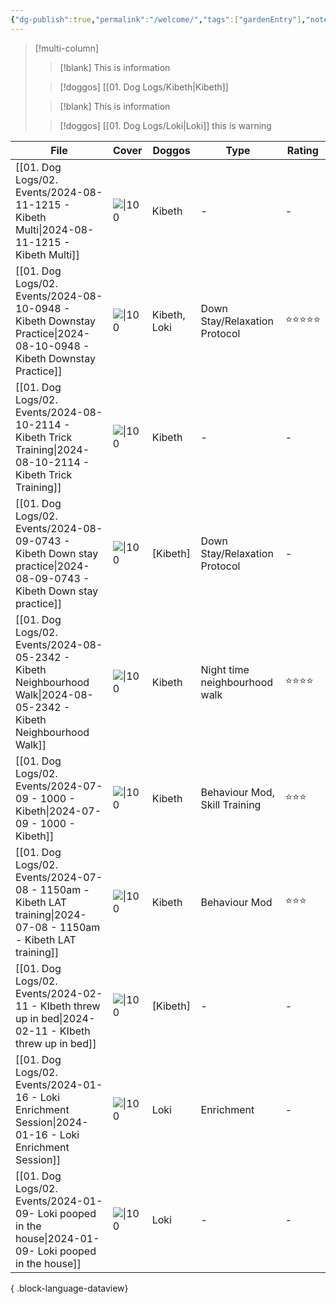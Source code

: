 ```yaml
---
{"dg-publish":true,"permalink":"/welcome/","tags":["gardenEntry"],"noteIcon":"","created":"2024-08-11T13:48:36.274-03:00","updated":"2024-08-11T18:38:48.161-03:00"}
---
```


>[!multi-column]
>
>>[!blank]
>>This is information
>
>>[!doggos] [[01. Dog Logs/Kibeth\|Kibeth]]
>>
>
>>[!blank]
>>This is information
>
>>[!doggos] [[01. Dog Logs/Loki\|Loki]]
>>this is warning


| File                                                                                                                    | Cover        | Doggos       | Type                          | Rating     |
| ----------------------------------------------------------------------------------------------------------------------- | ------------ | ------------ | ----------------------------- | ---------- |
| [[01. Dog Logs/02. Events/2024-08-11-1215 - Kibeth Multi\|2024-08-11-1215 - Kibeth Multi]]                           | ![\|100](\-) | Kibeth       | \-                            | \-         |
| [[01. Dog Logs/02. Events/2024-08-10-0948 - Kibeth Downstay Practice\|2024-08-10-0948 - Kibeth Downstay Practice]]   | ![\|100](\-) | Kibeth, Loki | Down Stay/Relaxation Protocol | ⭐️⭐️⭐️⭐️⭐️ |
| [[01. Dog Logs/02. Events/2024-08-10-2114 - Kibeth Trick Training\|2024-08-10-2114 - Kibeth Trick Training]]         | ![\|100](\-) | Kibeth       | \-                            | \-         |
| [[01. Dog Logs/02. Events/2024-08-09-0743 - Kibeth Down stay practice\|2024-08-09-0743 - Kibeth Down stay practice]] | ![\|100](\-) | [Kibeth]     | Down Stay/Relaxation Protocol | \-         |
| [[01. Dog Logs/02. Events/2024-08-05-2342 - Kibeth Neighbourhood Walk\|2024-08-05-2342 - Kibeth Neighbourhood Walk]] | ![\|100](\-) | Kibeth       | Night time neighbourhood walk | ⭐️⭐️⭐️⭐️   |
| [[01. Dog Logs/02. Events/2024-07-09 - 1000 - Kibeth\|2024-07-09 - 1000 - Kibeth]]                                   | ![\|100](\-) | Kibeth       | Behaviour Mod, Skill Training | ⭐️⭐️⭐️     |
| [[01. Dog Logs/02. Events/2024-07-08 - 1150am - Kibeth LAT training\|2024-07-08 - 1150am - Kibeth LAT training]]     | ![\|100](\-) | Kibeth       | Behaviour Mod                 | ⭐️⭐️⭐️     |
| [[01. Dog Logs/02. Events/2024-02-11 - KIbeth threw up in bed\|2024-02-11 - KIbeth threw up in bed]]                 | ![\|100](\-) | [Kibeth]     | \-                            | \-         |
| [[01. Dog Logs/02. Events/2024-01-16 - Loki Enrichment Session\|2024-01-16 - Loki Enrichment Session]]               | ![\|100](\-) | Loki         | Enrichment                    | \-         |
| [[01. Dog Logs/02. Events/2024-01-09- Loki pooped in the house\|2024-01-09- Loki pooped in the house]]               | ![\|100](\-) | Loki         | \-                            | \-         |

{ .block-language-dataview}
